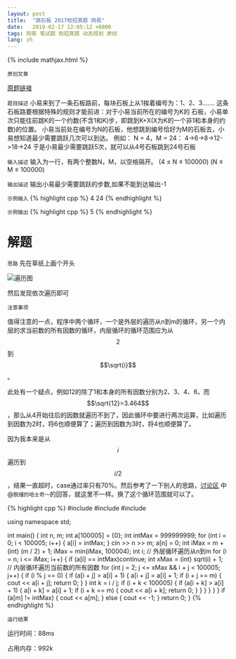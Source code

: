 ```yaml
---
layout: post
title:  "跳石板 2017校招真题 网易"
date:   2019-02-17 12:05:12 +0800
tags: 网易 笔试题 校招真题 动态规划 原创
lang: zh
---
```


<!--引用数学表达式js脚本-->
{% include mathjax.html %}

`原创文章`

[原题链接](https://www.nowcoder.com/practice/4284c8f466814870bae7799a07d49ec8)

`题目描述`
小易来到了一条石板路前，每块石板上从1挨着编号为：1、2、3.......
这条石板路要根据特殊的规则才能前进：对于小易当前所在的编号为K的 石板，小易单次只能往前跳K的一个约数(不含1和K)步，即跳到K+X(X为K的一个非1和本身的约数)的位置。 小易当前处在编号为N的石板，他想跳到编号恰好为M的石板去，小易想知道最少需要跳跃几次可以到达。
例如：
N = 4，M = 24：
4->6->8->12->18->24
于是小易最少需要跳跃5次，就可以从4号石板跳到24号石板

`输入描述`
输入为一行，有两个整数N，M，以空格隔开。 (4 ≤ N ≤ 100000) (N ≤ M ≤ 100000)

`输出描述`
输出小易最少需要跳跃的步数,如果不能到达输出-1

`示例输入`
{% highlight cpp %}
4 24
{% endhighlight %}

`示例输出`
{% highlight cpp %}
5
{% endhighlight %}

解题
=

`思路`
先在草纸上画个开头

![遍历图](https://s2.ax1x.com/2019/02/17/kySnwF.png)

然后发现依次遍历即可

`注意事项`

值得注意的一点，程序中两个循环，一个是外层的遍历从n到m的循环，另一个内层的求当前数的所有因数的循环，内层循环的循环范围应为从$$2$$到$$\sqrt{i}$$。

此处有一个疑点，例如12的除了1和本身的所有因数分别为2、3、4、6，而$$\sqrt{12}=3.464$$，那么从4开始往后的因数就遍历不到了，因此循环中要进行两次运算，比如遍历到因数为2时，将6也顺便算了；遍历到因数为3时，将4也顺便算了。

因为我本来是从$$i$$遍历到$$i/2$$，结果一直超时，case通过率只有70%。然后参考了一下别人的思路，[讨论区](https://www.nowcoder.com/questionTerminal/4284c8f466814870bae7799a07d49ec8) 中@`脱缰的哈士奇～`的回答，就这里不一样。换了这个循环范围就可以了。

{% highlight cpp %}
#include <iostream>
#include <algorithm>
#include <cmath>

using namespace std;

int main() {
    int n, m;
    int a[100005] = {0};
    int intMax = 999999999;
    for (int i = 0; i < 100005; i++) {
        a[i] = intMax;
    }
    cin >> n >> m;
    a[n] = 0;
    int iMax = m + (int) (m / 2) + 1;
    iMax = min(iMax, 100004);
    int i;
    // 外层循环遍历从n到m
    for (i = n; i <= iMax; i++) {
        if (a[i] == intMax)continue;
        int xMax = (int) sqrt(i) + 1;
        // 内层循环遍历当前数的所有因数
        for (int j = 2; j <= xMax && i + j < 100005; j++) {
            if (i % j == 0) {
                if (a[i + j] > a[i] + 1) {
                    a[i + j] = a[i] + 1;
                    if (i + j == m) {
                        cout << a[i + j];
                        return 0;
                    }
                }
                int k = i / j;
                if (i + k < 100005) {
                    if (a[i + k] > a[i] + 1) {
                        a[i + k] = a[i] + 1;
                        if (i + k == m) {
                            cout << a[i + k];
                            return 0;
                        }
                    }
                }
            }
        }
    }
    if (a[m] != intMax) {
        cout << a[m];
    } else {
        cout << -1;
    }
    return 0;
}
{% endhighlight %}

`运行结果`

运行时间：88ms

占用内存：992k




